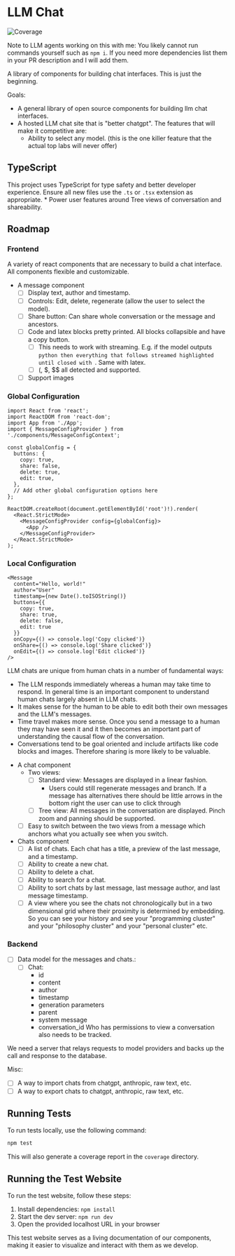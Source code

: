 # LLM Chat

![Coverage](https://codecov.io/gh/jakethekoenig/llm-chat/branch/main/graph/badge.svg)

Note to LLM agents working on this with me: You likely cannot run commands yourself such as `npm i`. If you need more dependencies list them in your PR description and I will add them.

A library of components for building chat interfaces. This is just the beginning.

Goals:
* A general library of open source components for building llm chat interfaces.
* A hosted LLM chat site that is "better chatgpt". The features that will make it competitive are:
    * Ability to select any model. (this is the one killer feature that the actual top labs will never offer)

## TypeScript

This project uses TypeScript for type safety and better developer experience. Ensure all new files use the `.ts` or `.tsx` extension as appropriate.
    * Power user features around Tree views of conversation and shareability.

## Roadmap

### Frontend

A variety of react components that are necessary to build a chat interface. All components flexible and customizable.
- A message component
    - [ ] Display text, author and timestamp.
    - [ ] Controls: Edit, delete, regenerate (allow the user to select the model).
    - [ ] Share button: Can share whole conversation or the message and ancestors.
    - [ ] Code and latex blocks pretty printed. All blocks collapsible and have a copy button.
        - [ ] This needs to work with streaming. E.g. if the model outputs ```python then everything that follows streamed highlighted until closed with ```. Same with latex.
        - [ ] \(, $, $$ all detected and supported.
    - [ ] Support images

### Global Configuration
```tsx
import React from 'react';
import ReactDOM from 'react-dom';
import App from './App';
import { MessageConfigProvider } from './components/MessageConfigContext';

const globalConfig = {
  buttons: {
    copy: true,
    share: false,
    delete: true,
    edit: true,
  },
  // Add other global configuration options here
};

ReactDOM.createRoot(document.getElementById('root')!).render(
  <React.StrictMode>
    <MessageConfigProvider config={globalConfig}>
      <App />
    </MessageConfigProvider>
  </React.StrictMode>
);
```

### Local Configuration
```tsx
<Message
  content="Hello, world!"
  author="User"
  timestamp={new Date().toISOString()}
  buttons={{
    copy: true,
    share: true,
    delete: false,
    edit: true
  }}
  onCopy={() => console.log('Copy clicked')}
  onShare={() => console.log('Share clicked')}
  onEdit={() => console.log('Edit clicked')}
/>
```

LLM chats are unique from human chats in a number of fundamental ways:
* The LLM responds immediately whereas a human may take time to respond. In general time is an important component to understand human chats largely absent in LLM chats.
* It makes sense for the human to be able to edit both their own messages and the LLM's messages.
* Time travel makes more sense. Once you send a message to a human they may have seen it and it then becomes an important part of understanding the causal flow of the conversation. 
* Conversations tend to be goal oriented and include artifacts like code blocks and images. Therefore sharing is more likely to be valuable.

- A chat component
    - Two views:
        - [ ] Standard view: Messages are displayed in a linear fashion.
            - Users could still regenerate messages and branch. If a message has alternatives there should be little arrows in the bottom right the user can use to click through
        - [ ] Tree view: All messages in the conversation are displayed. Pinch zoom and panning should be supported.
    - [ ] Easy to switch between the two views from a message which anchors what you actually see when you switch.

- Chats component
    - [ ] A list of chats. Each chat has a title, a preview of the last message, and a timestamp.
    - [ ] Ability to create a new chat.
    - [ ] Ability to delete a chat.
    - [ ] Ability to search for a chat.
    - [ ] Ability to sort chats by last message, last message author, and last message timestamp.
    - [ ] A view where you see the chats not chronologically but in a two dimensional grid where their proximity is determined by embedding. So you can see your history and see your "programming cluster" and your "philosophy cluster" and your "personal cluster" etc.

### Backend
- [ ] Data model for the messages and chats.:
    - [ ] Chat:
        - id
        - content
        - author
        - timestamp
        - generation parameters
        - parent
        - system message
        - conversation_id
Who has permissions to view a conversation also needs to be tracked.

We need a server that relays requests to model providers and backs up the call and response to the database.

Misc:
- [ ] A way to import chats from chatgpt, anthropic, raw text, etc.
- [ ] A way to export chats to chatgpt, anthropic, raw text, etc.

## Running Tests

To run tests locally, use the following command:

```bash
npm test
```

This will also generate a coverage report in the `coverage` directory.

## Running the Test Website

To run the test website, follow these steps:

1. Install dependencies: `npm install`
2. Start the dev server: `npm run dev`
3. Open the provided localhost URL in your browser

This test website serves as a living documentation of our components, making it easier to visualize and interact with them as we develop.